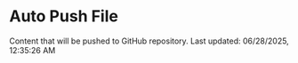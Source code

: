 # Auto Push File

Content that will be pushed to GitHub repository.
Last updated: 06/28/2025, 12:35:26 AM
